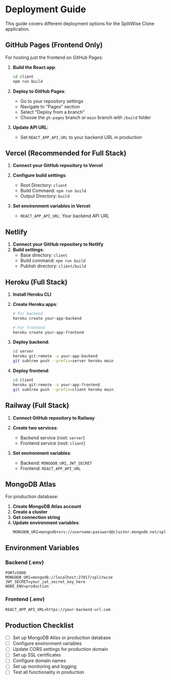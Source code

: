 # Deployment Guide

This guide covers different deployment options for the SplitWise Clone application.

## GitHub Pages (Frontend Only)

For hosting just the frontend on GitHub Pages:

1. **Build the React app**:
   ```bash
   cd client
   npm run build
   ```

2. **Deploy to GitHub Pages**:
   - Go to your repository settings
   - Navigate to "Pages" section
   - Select "Deploy from a branch"
   - Choose the `gh-pages` branch or `main` branch with `/build` folder

3. **Update API URL**:
   - Set `REACT_APP_API_URL` to your backend URL in production

## Vercel (Recommended for Full Stack)

1. **Connect your GitHub repository to Vercel**
2. **Configure build settings**:
   - Root Directory: `client`
   - Build Command: `npm run build`
   - Output Directory: `build`

3. **Set environment variables in Vercel**:
   - `REACT_APP_API_URL`: Your backend API URL

## Netlify

1. **Connect your GitHub repository to Netlify**
2. **Build settings**:
   - Base directory: `client`
   - Build command: `npm run build`
   - Publish directory: `client/build`

## Heroku (Full Stack)

1. **Install Heroku CLI**
2. **Create Heroku apps**:
   ```bash
   # For backend
   heroku create your-app-backend
   
   # For frontend
   heroku create your-app-frontend
   ```

3. **Deploy backend**:
   ```bash
   cd server
   heroku git:remote -a your-app-backend
   git subtree push --prefix=server heroku main
   ```

4. **Deploy frontend**:
   ```bash
   cd client
   heroku git:remote -a your-app-frontend
   git subtree push --prefix=client heroku main
   ```

## Railway (Full Stack)

1. **Connect GitHub repository to Railway**
2. **Create two services**:
   - Backend service (root: `server`)
   - Frontend service (root: `client`)

3. **Set environment variables**:
   - Backend: `MONGODB_URI`, `JWT_SECRET`
   - Frontend: `REACT_APP_API_URL`

## MongoDB Atlas

For production database:

1. **Create MongoDB Atlas account**
2. **Create a cluster**
3. **Get connection string**
4. **Update environment variables**:
   ```
   MONGODB_URI=mongodb+srv://username:password@cluster.mongodb.net/splitwise
   ```

## Environment Variables

### Backend (.env)
```
PORT=5000
MONGODB_URI=mongodb://localhost:27017/splitwise
JWT_SECRET=your_jwt_secret_key_here
NODE_ENV=production
```

### Frontend (.env)
```
REACT_APP_API_URL=https://your-backend-url.com
```

## Production Checklist

- [ ] Set up MongoDB Atlas or production database
- [ ] Configure environment variables
- [ ] Update CORS settings for production domain
- [ ] Set up SSL certificates
- [ ] Configure domain names
- [ ] Set up monitoring and logging
- [ ] Test all functionality in production
